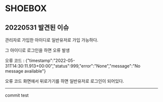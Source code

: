 # SHOEBOX

## 20220531 발견된 이슈


관리자로 가입한 아이디로 일반유저로 가입 가능하다.

그 아이디로 로그인을 하면 오류 발생

오류 코드 : {"timestamp":"2022-05-31T14:30:11.913+00:00","status":999,"error":"None","message":"No message available"}

오류 코드 화면에서 뒤로가기를 하면 일반유저로 로그인이 되어있다.
******

commit test